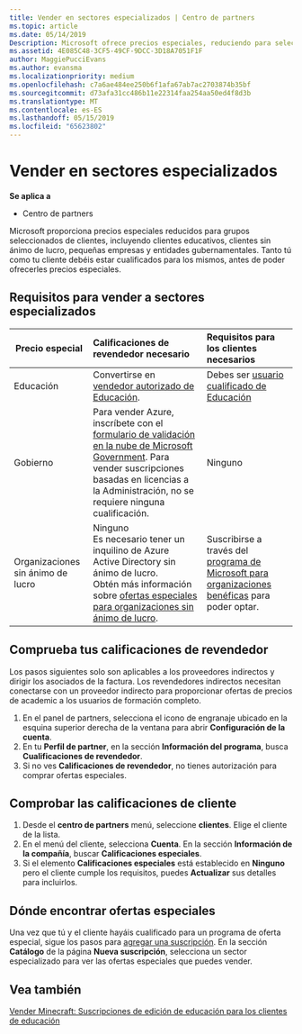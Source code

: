 ```yaml
---
title: Vender en sectores especializados | Centro de partners
ms.topic: article
ms.date: 05/14/2019
Description: Microsoft ofrece precios especiales, reduciendo para seleccionar grupos de clientes, incluidos los clientes de educación, los clientes sin ánimo de lucro y usuarios de la administración.
ms.assetid: 4E085C48-3CF5-49CF-9DCC-3D18A7051F1F
author: MaggiePucciEvans
ms.author: evansma
ms.localizationpriority: medium
ms.openlocfilehash: c7a6ae484ee250b6f1afa67ab7ac2703874b35bf
ms.sourcegitcommit: d73afa31cc486b11e22314faa254aa50ed4f8d3b
ms.translationtype: MT
ms.contentlocale: es-ES
ms.lasthandoff: 05/15/2019
ms.locfileid: "65623802"
---
```

# <a name="sell-to-specialized-industries"></a>Vender en sectores especializados

**Se aplica a**

-  Centro de partners

Microsoft proporciona precios especiales reducidos para grupos seleccionados de clientes, incluyendo clientes educativos, clientes sin ánimo de lucro, pequeñas empresas y entidades gubernamentales. Tanto tú como tu cliente debéis estar cualificados para los mismos, antes de poder ofrecerles precios especiales. 

## <a name="requirements-to-sell-to-specialized-industries"></a>Requisitos para vender a sectores especializados

|**Precio especial**   |**Calificaciones de revendedor necesario**   |**Requisitos para los clientes necesarios**   |
|----------------------------|:---------------------------------|:------------------------------------------|
|Educación   |Convertirse en [vendedor autorizado de Educación](https://www.mepn.com).   | Debes ser [usuario cualificado de Educación](https://www.microsoftvolumelicensing.com/DocumentSearch.aspx?Mode=3&DocumentTypeId=7)   |
|Gobierno   |Para vender Azure, inscríbete con el [formulario de validación en la nube de Microsoft Government](https://azuregov.microsoft.com/csp). Para vender suscripciones basadas en licencias a la Administración, no se requiere ninguna cualificación.|   Ninguno|
|Organizaciones sin ánimo de lucro  |Ninguno<br>Es necesario tener un inquilino de Azure Active Directory sin ánimo de lucro.<br>Obtén más información sobre [ofertas especiales para organizaciones sin ánimo de lucro](https://assetsprod.microsoft.com/mpn/en-us/nonprofit-skus-in-csp-faq.pdf).   |Suscribirse a través del [programa de Microsoft para organizaciones benéficas](https://nonprofit.microsoft.com/#/register) para poder optar.   |


## <a name="check-your-reseller-qualifications"></a>Comprueba tus calificaciones de revendedor

Los pasos siguientes solo son aplicables a los proveedores indirectos y dirigir los asociados de la factura. Los revendedores indirectos necesitan conectarse con un proveedor indirecto para proporcionar ofertas de precios de academic a los usuarios de formación completo. 

1.  En el panel de partners, selecciona el icono de engranaje ubicado en la esquina superior derecha de la ventana para abrir **Configuración de la cuenta**.
2.  En tu **Perfil de partner**, en la sección **Información del programa**, busca **Cualificaciones de revendedor**.
3.  Si no ves **Calificaciones de revendedor**, no tienes autorización para comprar ofertas especiales.

## <a name="check-the-customer-qualifications"></a>Comprobar las calificaciones de cliente

1.  Desde el **centro de partners** menú, seleccione **clientes**. Elige el cliente de la lista.
2.  En el menú del cliente, selecciona **Cuenta**. En la sección **Información de la compañía**, buscar **Calificaciones especiales**.
3.  Si el elemento **Calificaciones especiales** está establecido en **Ninguno** pero el cliente cumple los requisitos, puedes **Actualizar** sus detalles para incluirlos.

## <a name="where-to-find-special-offers"></a>Dónde encontrar ofertas especiales

Una vez que tú y el cliente hayáis cualificado para un programa de oferta especial, sigue los pasos para [agregar una suscripción](create-a-new-subscription.md). En la sección **Catálogo** de la página **Nueva suscripción**, selecciona un sector especializado para ver las ofertas especiales que puedes vender.

## <a name="see-also"></a>Vea también

[Vender Minecraft: Suscripciones de edición de educación para los clientes de educación](minecraft-subscriptions.md)


 

 

 



